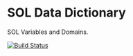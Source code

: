 SOL Data Dictionary
===================

SOL Variables and Domains.

[![Build Status](https://travis-ci.org/sleepepi/sol-data-dictionary.png?branch=master)](https://travis-ci.org/sleepepi/sol-data-dictionary)
